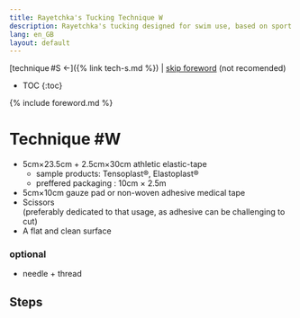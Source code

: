 ```yaml
---
title: Rayetchka's Tucking Technique W
description: Rayetchka's tucking designed for swim use, based on sport straping
lang: en_GB
layout: default
---
```

[technique #S ←]({% link tech-s.md %}) | [skip foreword](#technique-w) (not recomended)

* TOC
{:toc}

{% include foreword.md %}

# Technique #W

- 5cm×23.5cm + 2.5cm×30cm athletic elastic-tape
  - sample products: Tensoplast®, Elastoplast®
  - preffered packaging : 10cm × 2.5m
- 5cm×10cm gauze pad or non-woven adhesive medical tape
- Scissors  
  (preferably dedicated to that usage, as adhesive can be challenging to cut)
- A flat and clean surface

### optional

- needle + thread


## Steps




